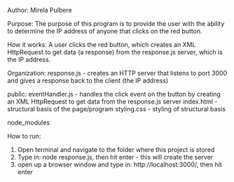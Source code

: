 Author: Mirela Pulbere

Purpose:
The purpose of this program is to provide the user with the ability to determine
the IP address of anyone that clicks on the red button.

How it works:
A user clicks the red button, which creates an XML HttpRequest to get data (a response) from the response.js server, which is the IP address.

Organization:
response.js - creates an HTTP server that listens to port 3000 and gives a response back to the client (the IP address)

  public:
  eventHandler.js - handles the click event on the button by creating an XML HttpRequest to get data from the response.js server
  index.html - structural basis of the page/program
  styling.css - styling of structural basis

  node_modules

How to run:
1. Open terminal and navigate to the folder where this project is stored
2. Type in: node response.js, then hit enter - this will create the server
3. open up a browser window and type in: http://localhost:3000/, then hit enter
